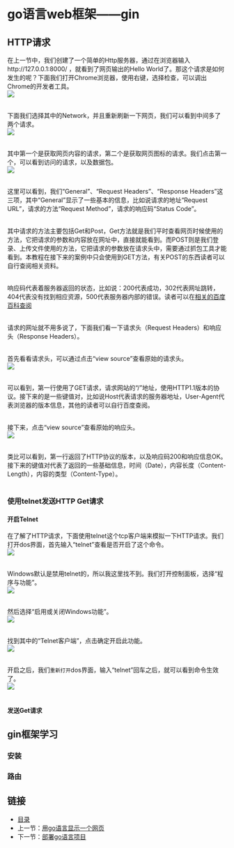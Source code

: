 # go语言web框架——gin

## HTTP请求
在上一节中，我们创建了一个简单的Http服务器，通过在浏览器输入http://127.0.0.1:8000/ ，就看到了网页输出的Hello World了。那这个请求是如何发生的呢？下面我们打开Chrome浏览器，使用右键，选择检查，可以调出Chrome的开发者工具。<br>
![](./imgs/5.4/5.4-1.jpg?raw=true)<br><br>

下面我们选择其中的Network，并且重新刷新一下网页，我们可以看到中间多了两个请求。<br>
![](./imgs/5.4/5.4-2.jpg?raw=true)<br><br>

其中第一个是获取网页内容的请求，第二个是获取网页图标的请求。我们点击第一个，可以看到访问的请求，以及数据包。<br>
![](./imgs/5.4/5.4-3.jpg?raw=true)<br><br>

这里可以看到，我们“General”、“Request Headers”、“Response Headers”这三项，其中“General”显示了一些基本的信息，比如说请求的地址“Request URL”，请求的方法“Request Method”，请求的响应码“Status Code”。<br><br>

其中请求的方法主要包括Get和Post，Get方法就是我们平时查看网页时候使用的方法，它把请求的参数和内容放在网址中，直接就能看到。而POST则是我们登录、上传文件使用的方法，它把请求的参数放在请求头中，需要通过抓包工具才能看到。本教程在接下来的案例中只会使用到GET方法，有关POST的东西读者可以自行查阅相关资料。<br><br>

响应码代表着服务器返回的状态，比如说：200代表成功，302代表网址跳转，404代表没有找到相应资源，500代表服务器内部的错误。读者可以在[相关的百度百科查阅](http://baike.baidu.com/link?url=zCK8F6J57Xkb8MqxaCf2KH8Z1mlVOlwiDvnG2Ss_gIW8e61x6m96GzjILUjDaeZKhfmcspUIWdsqg63Xv38EbpBVMYMqXPV47Z0rc_HivDrocy9fXPkRyhPvspnZGxZ6)<br><br>

请求的网址就不用多说了，下面我们看一下请求头（Request Headers）和响应头（Response Headers）。<br><br>

首先看看请求头，可以通过点击“view source”查看原始的请求头。<br>
![](./imgs/5.4/5.4-4.png?raw=true)<br><br>

可以看到，第一行使用了GET请求，请求网站的“/”地址，使用HTTP1.1版本的协议。接下来的是一些键值对，比如说Host代表请求的服务器地址，User-Agent代表浏览器的版本信息，其他的读者可以自行百度查阅。<br><br>

接下来，点击“view source”查看原始的响应头。<br>
![](./imgs/5.4/5.4-5.jpg?raw=true)<br><br>

类比可以看到，第一行返回了HTTP协议的版本，以及响应码200和响应信息OK。接下来的键值对代表了返回的一些基础信息，时间（Date），内容长度（Content-Length），内容的类型（Content-Type）。<br><br>

### 使用telnet发送HTTP Get请求
#### 开启Telnet
在了解了HTTP请求，下面使用telnet这个tcp客户端来模拟一下HTTP请求。我们打开dos界面，首先输入“telnet”查看是否开启了这个命令。<br>
![](./imgs/5.4/5.4-6.png?raw=true)<br><br>

Windows默认是禁用telnet的，所以我这里找不到。我们打开控制面板，选择“程序与功能”。<br>
![](./imgs/5.4/5.4-7.png?raw=true)<br><br>

然后选择“启用或关闭Windows功能”。<br>
![](./imgs/5.4/5.4-8.png?raw=true)<br><br>

找到其中的“Telnet客户端”，点击确定开启此功能。<br>
![](./imgs/5.4/5.4-9.png?raw=true)<br><br>

开启之后，我们`重新打开`dos界面，输入“telnet”回车之后，就可以看到命令生效了。<br>
![](./imgs/5.4/5.4-10.png?raw=true)<br><br>

#### 发送Get请求

## gin框架学习
### 安装

### 路由


## 链接
- [目录](directory.md)  
- 上一节：[用go语言显示一个网页](5.3.md)  
- 下一节：[部署go语言项目](5.5.md)
